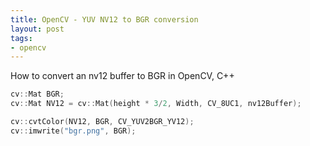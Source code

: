 ```yaml
---
title: OpenCV - YUV NV12 to BGR conversion
layout: post
tags:
- opencv
---
```


How to convert an nv12 buffer to BGR in OpenCV, C++

```cpp
cv::Mat BGR;
cv::Mat NV12 = cv::Mat(height * 3/2, Width, CV_8UC1, nv12Buffer);

cv::cvtColor(NV12, BGR, CV_YUV2BGR_YV12);
cv::imwrite("bgr.png", BGR);
```
